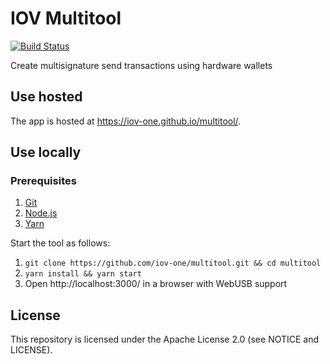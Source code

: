 # IOV Multitool

[![Build Status](https://travis-ci.com/iov-one/multitool.svg?branch=master)](https://travis-ci.com/iov-one/multitool)

Create multisignature send transactions using hardware wallets

## Use hosted

The app is hosted at https://iov-one.github.io/multitool/.

## Use locally

### Prerequisites

1. [Git](https://git-scm.com/)
2. [Node.js](https://nodejs.org/)
3. [Yarn](https://yarnpkg.com/)

Start the tool as follows:

1. `git clone https://github.com/iov-one/multitool.git && cd multitool`
2. `yarn install && yarn start`
3. Open http://localhost:3000/ in a browser with WebUSB support

## License

This repository is licensed under the Apache License 2.0 (see NOTICE and LICENSE).
